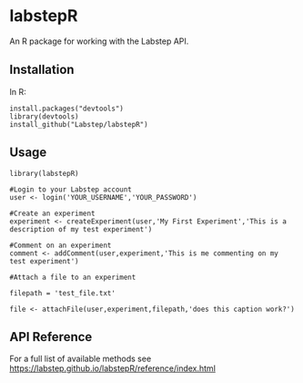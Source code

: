 # labstepR

An R package for working with the Labstep API.

## Installation

In R:

```
install.packages("devtools")
library(devtools)
install_github("Labstep/labstepR")
```

## Usage

```
library(labstepR)

#Login to your Labstep account
user <- login('YOUR_USERNAME','YOUR_PASSWORD') 

#Create an experiment
experiment <- createExperiment(user,'My First Experiment','This is a description of my test experiment') 

#Comment on an experiment
comment <- addComment(user,experiment,'This is me commenting on my test experiment')

#Attach a file to an experiment

filepath = 'test_file.txt'

file <- attachFile(user,experiment,filepath,'does this caption work?')

```

## API Reference

For a full list of available methods see https://labstep.github.io/labstepR/reference/index.html